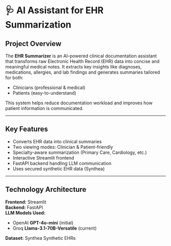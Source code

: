 # 🩺 AI Assistant for EHR Summarization

##  Project Overview
The **EHR Summarizer** is an AI-powered clinical documentation assistant that transforms raw Electronic Health Record (EHR) data into concise and meaningful medical notes. It extracts key insights like diagnoses, medications, allergies, and lab findings and generates summaries tailored for both:

- Clinicians (professional & medical)
- Patients (easy-to-understand)

This system helps reduce documentation workload and improves how patient information is communicated.

---

## Key Features
- Converts EHR data into clinical summaries
- Two viewing modes: Clinician & Patient-friendly
- Specialty-aware summarization (Primary Care, Cardiology, etc.)
- Interactive Streamlit frontend
- FastAPI backend handling LLM communication
- Uses secured synthetic EHR data (Synthea)

---

##  Technology Architecture

**Frontend:** Streamlit  
**Backend:** FastAPI  
**LLM Models Used:**
- OpenAI **GPT-4o-mini** (initial)
- Groq **Llama-3.1-70B-Versatile** (current)

**Dataset:** Synthea Synthetic EHRs

